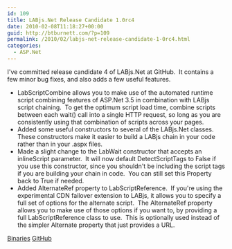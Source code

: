 ```yaml
---
id: 109
title: LABjs.Net Release Candidate 1.0rc4
date: 2010-02-08T11:18:27+00:00
guid: http://btburnett.com/?p=109
permalink: /2010/02/labjs-net-release-candidate-1-0rc4.html
categories:
  - ASP.Net
---
```

I've committed release candidate 4 of LABjs.Net at GitHub.  It contains a few minor bug fixes, and also adds a few useful features.

* LabScriptCombine allows you to make use of the automated runtime script combining features of ASP.Net 3.5 in combination with LABjs script chaining.  To get the optimum script load time, combine scripts between each wait() call into a single HTTP request, so long as you are consistently using that combination of scripts across your pages.
* Added some useful constructors to several of the LABjs.Net classes.  These constructors make it easier to build a LABjs chain in your code rather than in your .aspx files.
* Made a slight change to the LabWait constructor that accepts an inlineScript parameter.  It will now default DetectScriptTags to False if you use this constructor, since you shouldn't be including the script tags if you are building your chain in code.  You can still set this Property back to True if needed.
* Added AlternateRef property to LabScriptReference.  If you're using the experimental CDN failover extension to LABjs, it allows you to specify a full set of options for the alternate script.  The AlternateRef property allows you to make use of those options if you want to, by providing a full LabScriptReference class to use.  This is optionally used instead of the simpler Alternate property that just provides a URL.

[Binaries](http://cloud.github.com/downloads/btburnett3/LABjs.Net/LABjs.Net-1.0rc4.zip)
[GitHub](http://github.com/btburnett3/LABjs.Net)

